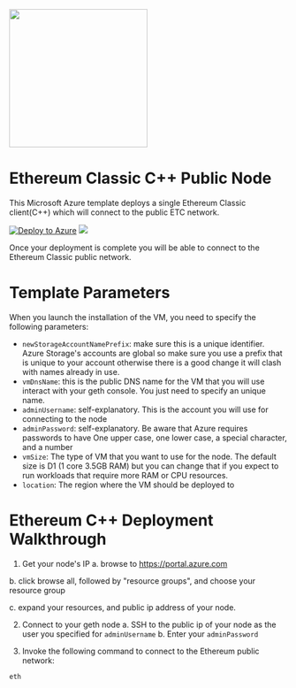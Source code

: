 <img src="https://github.com/ethereumproject/Cloud-Template/blob/master/Azure/images/etcgear-classic-green.png" width="250">

# Ethereum Classic C++ Public Node

This Microsoft Azure template deploys a single Ethereum Classic client(C++) which will connect to the public ETC network.

[![Deploy to Azure](http://azuredeploy.net/deploybutton.png)](https://portal.azure.com/#create/Microsoft.Template/uri/https%3A%2F%2Fraw.githubusercontent.com%2Fethereumproject%2FCloud-Template%2Fmaster%2FAzure%2FethereumClassic-cpp-ubuntu%2Fazuredeploy.json)
<a href="http://armviz.io/#/?load=https%3A%2F%2Fraw.githubusercontent.com%2Fethereumproject%2FCloud-Template%2Fmaster%2FAzure%2FethereumClassic-cpp-ubuntu%2Fazuredeploy.json" target="_blank">
    <img src="http://armviz.io/visualizebutton.png"/>
</a>

Once your deployment is complete you will be able to connect to the Ethereum Classic public network.



# Template Parameters
When you launch the installation of the VM, you need to specify the following parameters:
* `newStorageAccountNamePrefix`: make sure this is a unique identifier. Azure Storage's accounts are global so make sure you use a prefix that is unique to your account otherwise there is a good change it will clash with names already in use.
* `vmDnsName`: this is the public DNS name for the VM that you will use interact with your geth console. You just need to specify an unique name.
* `adminUsername`: self-explanatory. This is the account you will use for connecting to the node
* `adminPassword`: self-explanatory. Be aware that Azure requires passwords to have One upper case, one lower case, a special character, and a number
* `vmSize`: The type of VM that you want to use for the node. The default size is D1 (1 core 3.5GB RAM) but you can change that if you expect to run workloads that require more RAM or CPU resources.
* `location`: The region where the VM should be deployed to

# Ethereum C++ Deployment Walkthrough
1. Get your node's IP
 a. browse to https://portal.azure.com

 b. click browse all, followed by "resource groups", and choose your resource group

 c. expand your resources, and public ip address of your node.

2. Connect to your geth node
 a. SSH to the public ip of your node as the user you specified for `adminUsername`
 b. Enter your `adminPassword`

3. Invoke the following command to connect to the Ethereum public network:

`eth`
